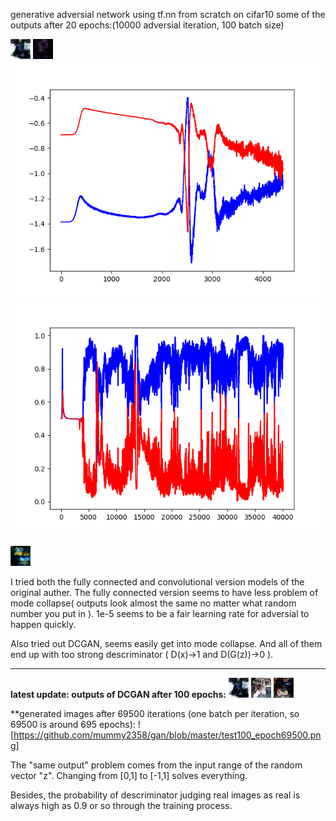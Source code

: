generative adversial network using tf.nn from scratch on cifar10
some of the outputs after 20 epochs:(10000 adversial iteration, 100 batch size)

![test1](https://github.com/mummy2358/gan/blob/master/test1.png)
![test2](https://github.com/mummy2358/gan/blob/master/test1_1.png)
![loss curve1](https://github.com/mummy2358/gan/blob/master/Figure_1.png)
![loss curve2](https://github.com/mummy2358/gan/blob/master/prob_40000.png)

![test image](https://github.com/mummy2358/gan/blob/master/test2_copy.png)

I tried both the fully connected and convolutional version models of the original auther. The fully connected version seems to have less problem of mode collapse( outputs look almost the same no matter what random number you put in ). 1e-5 seems to be a fair learning rate for adversial to happen quickly. 

Also tried out DCGAN, seems easily get into mode collapse. And all of them end up with too strong descriminator ( D(x)->1 and D(G(z))->0 ).
______________________
**latest update:
outputs of DCGAN after 100 epochs:**
![test1_n](https://github.com/mummy2358/gan/blob/master/test1.png)
![test2_n](https://github.com/mummy2358/gan/blob/master/test2.png)
![test3_n](https://github.com/mummy2358/gan/blob/master/test3.png)

**generated images after 69500 iterations (one batch per iteration, so 69500 is around 695 epochs):
![https://github.com/mummy2358/gan/blob/master/test100_epoch69500.png]

The "same output" problem comes from the input range of the random vector "z". Changing from \[0,1] to \[-1,1] solves everything.

Besides, the probability of descriminator judging real images as real is always high as 0.9 or so through the training process.
